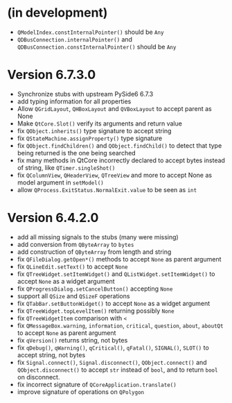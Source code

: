 
(in development)
================
* `QModelIndex.constInternalPointer()` should be `Any`
* `QDBusConnection.internalPointer()` and `QDBusConnection.constInternalPointer()` should be `Any`


Version 6.7.3.0 
==============
* Synchronize stubs with upstream PySide6 6.7.3
* add typing information for all properties
* Allow `QGridLayout`, `QHBoxLayout` and `QVBoxLayout` to accept parent as None
* Make `QtCore.Slot()` verify its arguments and return value
* fix `QObject.inherits()` type signature to accept string
* fix `QStateMachine.assignProperty()` type signature
* fix `QObject.findChildren()` and `QObject.findChild()` to detect that type being returned is the one being searched
* fix many methods in QtCore incorrectly declared to accept bytes instead of string, like `QTimer.singleShot()`
* fix `QColumnView`, `QHeaderView`, `QTreeView` and more to accept None as model argument in `setModel()`
* allow `QProcess.ExitStatus.NormalExit.value` to be seen as `int`

Version 6.4.2.0 
===============
* add all missing signals to the stubs (many were missing)
* add conversion from `QByteArray` to `bytes`
* add construction of `QByteArray` from length and string
* fix `QFileDialog.getOpen*()` methods to accept `None` as parent argument
* fix `QLineEdit.setText()` to accept `None`
* fix `QTreeWidget.setItemWidget()` and `QListWidget.setItemWidget()` to accept `None` as a widget argument
* fix `QProgressDialog.setCancelButton()` accepting `None`
* support all `QSize` and `QSizeF` operations
* fix `QTabBar.setButtonWidget()` to accept `None` as a widget argument
* fix `QTreeWidget.topLevelItem()` returning possibly `None`
* fix `QTreeWidgetItem` comparison with `<`
* fix `QMessageBox.warning`, `information`, `critical`, `question`, `about`, `aboutQt` to accept `None` as parent argument
* fix `qVersion()` returns string, not bytes
* fix `qDebug()`, `qWarning()`, `qCritical()`, `qFatal()`, `SIGNAL()`, `SLOT()` to accept string, not bytes
* fix `Signal.connect()`, `Signal.disconnect()`, `QObject.connect()` and `QObject.disconnect()` to accept `str` instead
  of `bool`, and to return `bool` on disconnect.
* fix incorrect signature of `QCoreApplication.translate()`
* improve signature of operations on `QPolygon`

